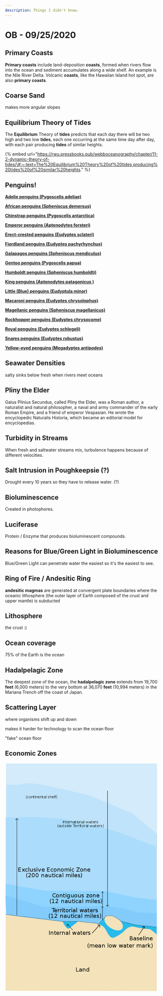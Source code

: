 ```yaml
---
description: Things I didn't know.
---
```


# OB - 09/25/2020

## Primary Coasts

**Primary coasts** include land-deposition **coasts**, formed when rivers flow into the ocean and sediment accumulates along a wide shelf. An example is the Nile River Delta. Volcanic **coasts**, like the Hawaiian Island hot spot, are also **primary coasts**.

## Coarse Sand

makes more angular slopes

## Equilibrium Theory of Tides

The **Equilibrium** Theory of **tides** predicts that each day there will be two high and two low **tides**, each one occurring at the same time day after day, with each pair producing **tides** of similar heights.

{% embed url="https://rwu.pressbooks.pub/webboceanography/chapter/11-2-dynamic-theory-of-tides/\#:~:text=The%20Equilibrium%20Theory%20of%20tides,producing%20tides%20of%20similar%20heights." %}

## Penguins!

[**Adelie penguins \(Pygoscelis adeliae\)**](http://www.penguins.cl/adelie-penguins.htm)

[**African penguins \(Spheniscus demersus\)**](http://www.penguins.cl/african-penguins.htm)

[**Chinstrap penguins \(Pygoscelis antarctica\)**](http://www.penguins.cl/chinstrap-penguins.htm)

[**Emperor penguins \(Aptenodytes forsteri\)**](http://www.penguins.cl/emperor-penguins.htm)

[**Erect-crested penguins \(Eudyptes sclateri\)**](http://www.penguins.cl/erect-penguins.htm)

[**Fiordland penguins \(Eudyptes pachyrhynchus\)**](http://www.penguins.cl/fiordland-penguins.htm)

[**Galapagos penguins \(Spheniscus mendiculus\)**](http://www.penguins.cl/galapagos-penguins.htm)

[**Gentoo penguins \(Pygoscelis papua\)**](http://www.penguins.cl/gentoo-penguins.htm)

[**Humboldt penguins \(Spheniscus humboldti\)**](http://www.penguins.cl/humboldt-penguins.htm)

[**King penguins \(Aptenodytes patagonicus \)**](http://www.penguins.cl/king-penguins.htm)

[**Little \(Blue\) penguins \(Eudyptula minor\)**](http://www.penguins.cl/little-penguins.htm)

[**Macaroni penguins \(Eudyptes chrysolophus\)**](http://www.penguins.cl/macaroni-penguins.htm)

[**Magellanic penguins \(Spheniscus magellanicus\)**](http://www.penguins.cl/magellanic-penguins.htm)

[**Rockhopper penguins \(Eudyptes chrysocome\)**](http://www.penguins.cl/rockhopper-penguins.htm)

[**Royal penguins \(Eudyptes schlegeli\)**](http://www.penguins.cl/royal-penguins.htm)

[**Snares penguins \(Eudyptes robustus\)**](http://www.penguins.cl/snares-penguins.htm)

[**Yellow-eyed penguins \(Megadyptes antipodes\)**](http://www.penguins.cl/yellow-penguins.htm)

## Seawater Densities

salty sinks below fresh when rivers meet oceans

## Pliny the Elder

Gaius Plinius Secundus, called Pliny the Elder, was a Roman author, a naturalist and natural philosopher, a naval and army commander of the early Roman Empire, and a friend of emperor Vespasian. He wrote the encyclopedic Naturalis Historia, which became an editorial model for encyclopedias.

## Turbidity in Streams

When fresh and saltwater streams mix, turbulence happens because of different velocities.

## Salt Intrusion in Poughkeepsie \(?\)

Drought every 10 years so they have to release water. \(?\)

## Bioluminescence

Created in photophores.

## Luciferase

Protein / Enzyme that produces bioluminescent compounds.

## Reasons for Blue/Green Light in Bioluminescence

Blue/Green Light can penetrate water the easiest so it's the easiest to see.

## Ring of Fire / Andesitic Ring

**andesitic magmas** are generated at convergent plate boundaries where the oceanic lithosphere \(the outer layer of Earth composed of the crust and upper mantle\) is subducted

## Lithosphere

the crust :\)

## Ocean coverage

75% of the Earth is the ocean

## Hadalpelagic Zone

The deepest zone of the ocean, the **hadalpelagic zone** extends from 19,700 **feet** \(6,000 meters\) to the very bottom at 36,070 **feet** \(10,994 meters\) in the Mariana Trench off the coast of Japan.

## Scattering Layer

where organisms shift up and down

makes it harder for technology to scan the ocean floor

"fake" ocean floor

## Economic Zones

![](../.gitbook/assets/image%20%2813%29.png)

## 

